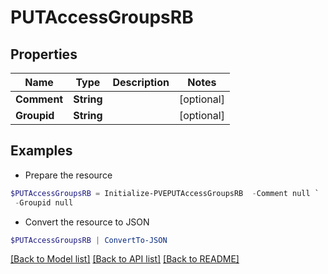 # PUTAccessGroupsRB
## Properties

Name | Type | Description | Notes
------------ | ------------- | ------------- | -------------
**Comment** | **String** |  | [optional] 
**Groupid** | **String** |  | [optional] 

## Examples

- Prepare the resource
```powershell
$PUTAccessGroupsRB = Initialize-PVEPUTAccessGroupsRB  -Comment null `
 -Groupid null
```

- Convert the resource to JSON
```powershell
$PUTAccessGroupsRB | ConvertTo-JSON
```

[[Back to Model list]](../README.md#documentation-for-models) [[Back to API list]](../README.md#documentation-for-api-endpoints) [[Back to README]](../README.md)

